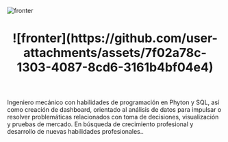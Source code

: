 

![fronter](https://github.com/user-attachments/assets/9c530126-4feb-4180-93d0-a9dca6527b27)

<body>
    <header>
        <h1>![fronter](https://github.com/user-attachments/assets/7f02a78c-1303-4087-8cd6-3161b4bf04e4)
</h1>
    </header>
    <main>
        <p>Ingeniero mecánico con habilidades de programación en Phyton y SQL, así como 
creación de dashboard, orientado al análisis de datos para impulsar o resolver 
problemáticas relacionados con toma de decisiones, visualización y pruebas de 
mercado. En búsqueda de crecimiento profesional y desarrollo de nuevas habilidades 
profesionales..</p>
    </main>
</body>
</html>

